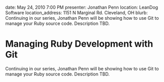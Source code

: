 date: May 24, 2010 7:00 PM
presenter: Jonathan Penn
location: LeanDog Software
location_address: 1151 N Marginal Rd. Cleveland, OH
blurb: Continuing in our series, Jonathan Penn will be showing how to use Git to manage your Ruby source code. Description TBD.

# Managing Ruby Development with Git

Continuing in our series, Jonathan Penn will be showing how to use Git to manage your Ruby source code. Description TBD.
